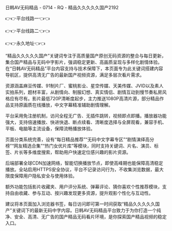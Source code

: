 日韩AV无码精品 - 0714 - RQ - 精品久久久久久国产2192

👉👉平台线路一👈👈

👉👉平台线路二👈👈

👉👉永久地址👈👈

“精品久久久久久国产”关键词专注于高质量国产原创无码资源的整合与每日更新，集合国产精品与无码中字影片，强调稳定更新、高画质呈现与多样化剧情体验。在“日韩AV无码精品”平台内容支持与技术保障下，本页面专为此关键词搭建内容导航区，提供高清无广告的最新国产视频资源，满足多层次看片需求。

资源涵盖麻豆传媒、91制片厂、蜜桃影业、星空传媒、天美传媒、JVID以及素人实拍系列，题材丰富，从剧情向、制服幻想、真实情侣、剧情互动到慢节奏私房风格应有尽有。影片最低720P清晰度起步，主力推送1080P高清片源，部分精品作品支持原画质在线播放，中文字幕精准辅助剧情理解。

平台采用免注册机制，访问全程无广告、无插件跳转，视频即点即播。播放器功能强大，支持倍速播放、快进快退、断点续看、清晰度选择与全屏观看，兼容手机、平板、电脑等主流设备，保障流畅播放体验。

页面分类系统完善，设有“每日精品推荐”“无码中文字幕专区”“剧情演绎高分榜”“网友精选合集”“热门女优片库”等模块，同时支持关键词、片名、演员、标签、片长等多维度搜索，帮助用户快速定位感兴趣的影片资源。

后端部署全球CDN加速网络，智能切换播放节点，即使高峰期也能保障高清稳定播放。全站启用HTTPS安全协议，平台不记录访问行为，不收集浏览数据，最大限度保障用户隐私安全与使用体验。

额外功能包括影片收藏夹、用户评分系统、弹幕评论、猜你喜欢个性推荐模块，支持自由收藏、参与互动、按兴趣发现更多资源，提升观影个性化与互动性。

建议将本页面加入浏览器书签，每日访问即可第一时间获取“精品久久久久久国产”关键词下的最新无码中字内容。日韩AV无码精品平台致力于为你打造一个纯净、安全、高清、无广告的国产精品无码看片环境，是你探索国产精品视频的稳定入口。

